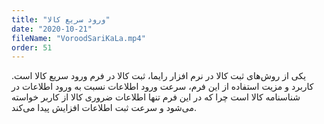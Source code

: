 ```yaml
---
title: "ورود سریع کالا"
date: "2020-10-21"
fileName: "VoroodSariKaLa.mp4"
order: 51
---
```


یکی از روش‌های ثبت کالا در نرم افزار رایما، ثبت کالا در فرم ورود سریع کالا است. کاربرد و مزیت استفاده از این فرم، سرعت ورود اطلاعات نسبت به ورود اطلاعات در شناسنامه کالا است چرا که در این فرم تنها اطلاعات ضروری کالا از کاربر خواسته می‌شود و سرعت ثبت اطلاعات افزایش پیدا می‌کند.
